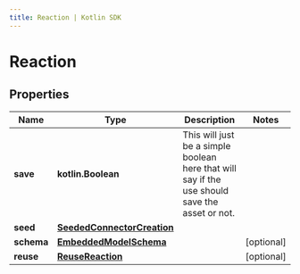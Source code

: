 ```yaml
---
title: Reaction | Kotlin SDK
---
```



# Reaction

## Properties
Name | Type | Description | Notes
------------ | ------------- | ------------- | -------------
**save** | **kotlin.Boolean** | This will just be a simple boolean here that will say if the use should save the asset or not. | 
**seed** | [**SeededConnectorCreation**](SeededConnectorCreation) |  | 
**schema** | [**EmbeddedModelSchema**](EmbeddedModelSchema) |  |  [optional]
**reuse** | [**ReuseReaction**](ReuseReaction) |  |  [optional]



